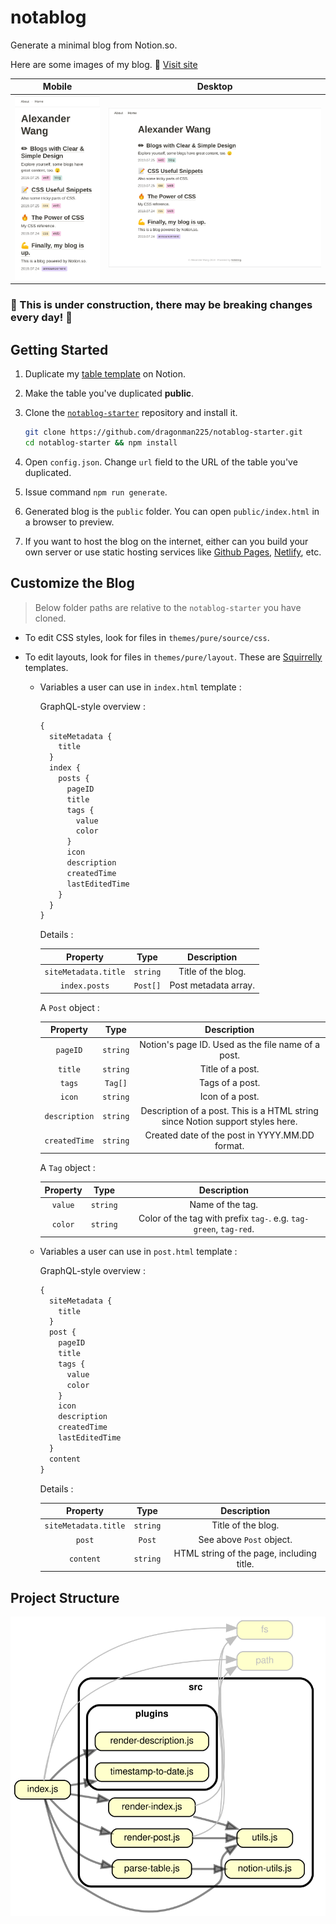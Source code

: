 # notablog

Generate a minimal blog from Notion.so.

Here are some images of my blog. 🙂 [Visit site](https://dragonman225.github.io/)

| Mobile | Desktop |
| :--: | :--: |
|   ![](assets/v0.1.2_mobile.png)   |   ![](assets/v0.1.2_desktop.png)   |

### :construction: This is under construction, there may be breaking changes every day! :construction:

## Getting Started

1. Duplicate my [table template](https://www.notion.so/937c97eb6efb47f5864dc7fa66bbe88a?v=7076048baf9842238b74342f6b491c5b) on Notion.

2. Make the table you've duplicated **public**.

3. Clone the [`notablog-starter`](https://github.com/dragonman225/notablog-starter) repository and install it.
   ```bash
   git clone https://github.com/dragonman225/notablog-starter.git
   cd notablog-starter && npm install
   ```
   
4. Open `config.json`. Change `url` field to the URL of the table you've duplicated.

5. Issue command `npm run generate`.

6. Generated blog is the `public` folder. You can open `public/index.html` in a browser to preview.  

7. If you want to host the blog on the internet, either can you build your own server or use static hosting services like [Github Pages](https://pages.github.com/), [Netlify](https://www.netlify.com/), etc.

## Customize the Blog

> Below folder paths are relative to the `notablog-starter` you have cloned.

* To edit CSS styles, look for files in `themes/pure/source/css`.
* To edit layouts, look for files in `themes/pure/layout`. These are [Squirrelly](https://squirrelly.js.org/) templates.
  
  * Variables a user can use in `index.html` template :
  
    GraphQL-style overview :
  
    ```javascript
    {
      siteMetadata {
        title
      }
      index {
        posts {
          pageID
          title
          tags {
            value
            color
          }
          icon
          description
          createdTime
          lastEditedTime
        }
      }
    }
    ```
  
    Details :
  
    |       Property       |   Type   |     Description      |
    | :------------------: | :------: | :------------------: |
    | `siteMetadata.title` | `string` |  Title of the blog.  |
    |    `index.posts`     | `Post[]` | Post metadata array. |
  
    A `Post` object :
  
    |   Property    |   Type   |                         Description                          |
    | :-----------: | :------: | :----------------------------------------------------------: |
    |   `pageID`    | `string` |      Notion's page ID. Used as the file name of a post.      |
    |    `title`    | `string` |                       Title of a post.                       |
    |    `tags`     | `Tag[]`  |                       Tags of a post.                        |
    |    `icon`     | `string` |                       Icon of a post.                        |
    | `description` | `string` | Description of a post. This is a HTML string since Notion support styles here. |
    | `createdTime` | `string` |        Created date of the post in YYYY.MM.DD format.        |
  
    A `Tag` object :
  
    | Property |   Type   |                         Description                          |
    | :------: | :------: | :----------------------------------------------------------: |
    | `value`  | `string` |                       Name of the tag.                       |
    | `color`  | `string` | Color of the tag with prefix `tag-`. e.g. `tag-green`, `tag-red`. |
  
  * Variables a user can use in `post.html` template : 
  
    GraphQL-style overview :
    
    ```javascript
    {
      siteMetadata {
        title
      }
      post {
        pageID
        title
        tags {
          value
          color
        }
        icon
        description
        createdTime
        lastEditedTime
      }
      content
    }
    ```
    
    Details :
    
    |       Property       |   Type   |                Description                |
    | :------------------: | :------: | :---------------------------------------: |
    | `siteMetadata.title` | `string` |            Title of the blog.             |
    |        `post`        |  `Post`  |         See above `Post` object.          |
    |      `content`       | `string` | HTML string of the page, including title. |

## Project Structure

![](assets/deps_graph.svg)